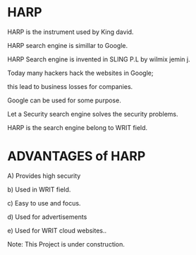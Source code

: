 HARP
====

HARP  is  the  instrument  used   by  King david.

HARP  search  engine   is  simillar   to  Google.

HARP  Search  engine  is  invented  in  SLING  P.L  by  wilmix  jemin  j.

Today many  hackers  hack  the   websites   in  Google;

this  lead  to  business  losses for  companies.

Google   can  be  used  for some  purpose.

Let  a  Security   search  engine  solves  the   security  problems.

HARP  is  the  search  engine   belong  to  WRIT  field.



ADVANTAGES  of  HARP
===================

A)  Provides  high  security

b)  Used  in WRIT  field.

c) Easy to use  and  focus.

d)  Used  for  advertisements

e)  Used   for  WRIT  cloud  websites..


Note: This  Project  is  under   construction.

